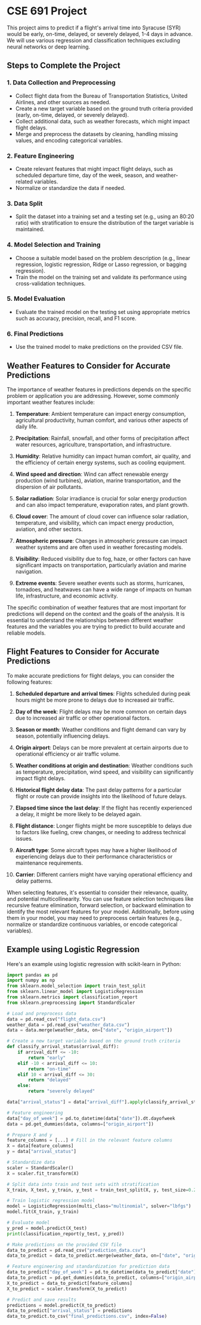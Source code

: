 # CSE 691 Project

This project aims to predict if a flight's arrival time into Syracuse (SYR) would be early, on-time, delayed, or severely delayed, 1-4 days in advance. We will use various regression and classification techniques excluding neural networks or deep learning.

## Steps to Complete the Project

### 1. Data Collection and Preprocessing

- Collect flight data from the Bureau of Transportation Statistics, United Airlines, and other sources as needed.
- Create a new target variable based on the ground truth criteria provided (early, on-time, delayed, or severely delayed).
- Collect additional data, such as weather forecasts, which might impact flight delays.
- Merge and preprocess the datasets by cleaning, handling missing values, and encoding categorical variables.

### 2. Feature Engineering

- Create relevant features that might impact flight delays, such as scheduled departure time, day of the week, season, and weather-related variables.
- Normalize or standardize the data if needed.

### 3. Data Split

- Split the dataset into a training set and a testing set (e.g., using an 80:20 ratio) with stratification to ensure the distribution of the target variable is maintained.

### 4. Model Selection and Training

- Choose a suitable model based on the problem description (e.g., linear regression, logistic regression, Ridge or Lasso regression, or bagging regression).
- Train the model on the training set and validate its performance using cross-validation techniques.

### 5. Model Evaluation

- Evaluate the trained model on the testing set using appropriate metrics such as accuracy, precision, recall, and F1 score.

### 6. Final Predictions

- Use the trained model to make predictions on the provided CSV file.

## Weather Features to Consider for Accurate Predictions

The importance of weather features in predictions depends on the specific problem or application you are addressing. However, some commonly important weather features include:

1. **Temperature**: Ambient temperature can impact energy consumption, agricultural productivity, human comfort, and various other aspects of daily life.

2. **Precipitation**: Rainfall, snowfall, and other forms of precipitation affect water resources, agriculture, transportation, and infrastructure.

3. **Humidity**: Relative humidity can impact human comfort, air quality, and the efficiency of certain energy systems, such as cooling equipment.

4. **Wind speed and direction**: Wind can affect renewable energy production (wind turbines), aviation, marine transportation, and the dispersion of air pollutants.

5. **Solar radiation**: Solar irradiance is crucial for solar energy production and can also impact temperature, evaporation rates, and plant growth.

6. **Cloud cover**: The amount of cloud cover can influence solar radiation, temperature, and visibility, which can impact energy production, aviation, and other sectors.

7. **Atmospheric pressure**: Changes in atmospheric pressure can impact weather systems and are often used in weather forecasting models.

8. **Visibility**: Reduced visibility due to fog, haze, or other factors can have significant impacts on transportation, particularly aviation and marine navigation.

9. **Extreme events**: Severe weather events such as storms, hurricanes, tornadoes, and heatwaves can have a wide range of impacts on human life, infrastructure, and economic activity.

The specific combination of weather features that are most important for predictions will depend on the context and the goals of the analysis. It is essential to understand the relationships between different weather features and the variables you are trying to predict to build accurate and reliable models.


## Flight Features to Consider for Accurate Predictions

To make accurate predictions for flight delays, you can consider the following features:

1. **Scheduled departure and arrival times**: Flights scheduled during peak hours might be more prone to delays due to increased air traffic.

2. **Day of the week**: Flight delays may be more common on certain days due to increased air traffic or other operational factors.

3. **Season or month**: Weather conditions and flight demand can vary by season, potentially influencing delays.

4. **Origin airport**: Delays can be more prevalent at certain airports due to operational efficiency or air traffic volume.

5. **Weather conditions at origin and destination**: Weather conditions such as temperature, precipitation, wind speed, and visibility can significantly impact flight delays.

6. **Historical flight delay data**: The past delay patterns for a particular flight or route can provide insights into the likelihood of future delays.

7. **Elapsed time since the last delay**: If the flight has recently experienced a delay, it might be more likely to be delayed again.

8. **Flight distance**: Longer flights might be more susceptible to delays due to factors like fueling, crew changes, or needing to address technical issues.

9. **Aircraft type**: Some aircraft types may have a higher likelihood of experiencing delays due to their performance characteristics or maintenance requirements.

10. **Carrier**: Different carriers might have varying operational efficiency and delay patterns.

When selecting features, it's essential to consider their relevance, quality, and potential multicollinearity. You can use feature selection techniques like recursive feature elimination, forward selection, or backward elimination to identify the most relevant features for your model. Additionally, before using them in your model, you may need to preprocess certain features (e.g., normalize or standardize continuous variables, or encode categorical variables).

## Example using Logistic Regression

Here's an example using logistic regression with scikit-learn in Python:

```python
import pandas as pd
import numpy as np
from sklearn.model_selection import train_test_split
from sklearn.linear_model import LogisticRegression
from sklearn.metrics import classification_report
from sklearn.preprocessing import StandardScaler

# Load and preprocess data
data = pd.read_csv("flight_data.csv")
weather_data = pd.read_csv("weather_data.csv")
data = data.merge(weather_data, on=["date", "origin_airport"])

# Create a new target variable based on the ground truth criteria
def classify_arrival_status(arrival_diff):
    if arrival_diff <= -10:
        return "early"
    elif -10 < arrival_diff <= 10:
        return "on-time"
    elif 10 < arrival_diff <= 30:
        return "delayed"
    else:
        return "severely delayed"

data["arrival_status"] = data["arrival_diff"].apply(classify_arrival_status)

# Feature engineering
data["day_of_week"] = pd.to_datetime(data["date"]).dt.dayofweek
data = pd.get_dummies(data, columns=["origin_airport"])

# Prepare X and y
feature_columns = [...] # Fill in the relevant feature columns
X = data[feature_columns]
y = data["arrival_status"]

# Standardize data
scaler = StandardScaler()
X = scaler.fit_transform(X)

# Split data into train and test sets with stratification
X_train, X_test, y_train, y_test = train_test_split(X, y, test_size=0.2, random_state=42, stratify=y)

# Train logistic regression model
model = LogisticRegression(multi_class="multinomial", solver="lbfgs")
model.fit(X_train, y_train)

# Evaluate model
y_pred = model.predict(X_test)
print(classification_report(y_test, y_pred))

# Make predictions on the provided CSV file
data_to_predict = pd.read_csv("prediction_data.csv")
data_to_predict = data_to_predict.merge(weather_data, on=["date", "origin_airport"])

# Feature engineering and standardization for prediction data
data_to_predict["day_of_week"] = pd.to_datetime(data_to_predict["date"]).dt.dayofweek
data_to_predict = pd.get_dummies(data_to_predict, columns=["origin_airport"])
X_to_predict = data_to_predict[feature_columns]
X_to_predict = scaler.transform(X_to_predict)

# Predict and save results
predictions = model.predict(X_to_predict)
data_to_predict["arrival_status"] = predictions
data_to_predict.to_csv("final_predictions.csv", index=False)
```
